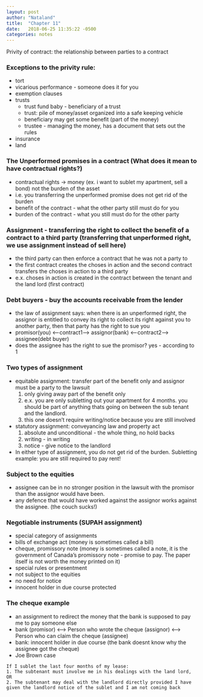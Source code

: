 ```yaml
---
layout: post
author: "Nataland"
title:  "Chapter 11"
date:   2018-06-25 11:35:22 -0500
categories: notes
---
```

Privity of contract: the relationship between parties to a contract

### Exceptions to the privity rule:
- tort
- vicarious performance - someone does it for you
- exemption clauses
- trusts
    - trust fund baby - beneficiary of a trust
    - trust: pile of money/asset organized into a safe keeping vehicle
    - beneficiary may get some benefit (part of the money)
    - trustee - managing the money, has a document that sets out the rules
- insurance
- land

### The Unperformed promises in a contract (What does it mean to have contractual rights?)
- contractual rights -> money (ex. i want to sublet my apartment, sell a bond) not the burden of the asset
- i.e. you transferring the unperformed promise does not get rid of the burden
- benefit of the contract - what the other party still must do for you
- burden of the contract - what you still must do for the other party

### Assignment - transferring the right to collect the benefit of a contract to a third party (transferring that unperformed right, we use assignment instead of sell here)
- the third party can then enforce a contract that he was not a party to
- the first contract creates the choses in action and the second contract transfers the choses in action to a third party
- e.x. choses in action is created in the contract between the tenant and the land lord (first contract)

### Debt buyers - buy the accounts receivable from the lender
- the law of assignment says: when there is an unperformed right, the assignor is entitled to convey its right to collect its right against you to another party, then that party has the right to sue you
- promisor(you) <—contract1—> assignor(bank) <—contract2—> assignee(debt buyer)
- does the assignee has the right to sue the promisor? yes - according to 1

### Two types of assignment
- equitable assignment: transfer part of the benefit only and assignor must be a party to the lawsuit
    1. only giving away part of the benefit only
    2. e.x. you are only subletting out your apartment for 4 months. you should be part of anything thats going on between the sub tenant and the landlord.
    3. this one doesn’t require writing/notice because you are still involved
- statutory assignment: conveyancing law and property act
    1. absolute and unconditional - the whole thing, no hold backs
    2. writing - in writing
    3. notice - give notice to the landlord
- In either type of assignment, you do not get rid of the burden. Subletting example: you are still required to pay rent!

### Subject to the equities
- assignee can be in no stronger position in the lawsuit with the promisor than the assignor would have been.
- any defence that would have worked against the assignor works against the assignee. (the couch sucks!)

### Negotiable instruments (SUPAH assignment)
- special category of assignments
- bills of exchange act (money is sometimes called a bill)
- cheque, promissory note (money is sometimes called a note, it is the government of Canada’s promissory note - promise to pay. The paper itself is not worth the money printed on it)
- special rules or presentment
- not subject to the equities
- no need for notice
- innocent holder in due course protected

### The cheque example
- an assignment to redirect the money that the bank is supposed to pay me to pay someone else
- bank (promisor) <--> Person who wrote the cheque (assignor) <--> Person who can claim the cheque (assignee)
- bank: innocent holder in due course (the bank doesnt know why the assignee got the cheque)
- Joe Brown case

```
If I sublet the last four months of my lease:
1. The subtenant must involve me in his dealings with the land lord, OR
2. The subtenant may deal with the landlord directly provided I have given the landlord notice of the sublet and I am not coming back
```
